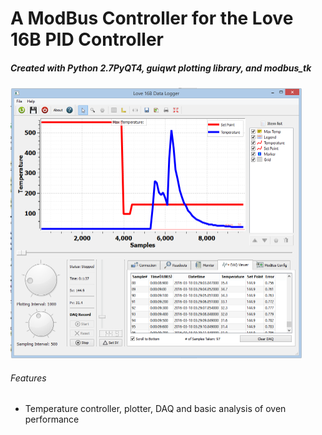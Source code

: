 # A ModBus Controller for the Love 16B PID Controller
##### Created with Python 2.7PyQT4, guiqwt plotting library, and modbus_tk
<img src="https://raw.githubusercontent.com/robertguyser/PyQT4_Love16B_Controller/master/love16bscreenshot.PNG" alt="Love16B Controller Screenshot" width="466" height="433">


###### Features
* Temperature controller, plotter, DAQ and basic analysis of oven performance